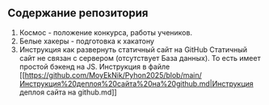 ## **Содержание репозитория**

1. Космос - положение конкурса, работы учеников.
2. Белые хакеры - подготовка к хакатону 
3. Инструкция как развернуть статичный сайт на GitHub 
   Статичный сайт не связан с сервером (отсутствует База данных). То есть имеет простой бэкенд на JS.  Инструкция в файле [[https://github.com/MoyEkNik/Pyhon2025/blob/main/Инструкция%20деплоя%20сайта%20на%20github.md|Инструкция деплоя сайта на github.md]]

